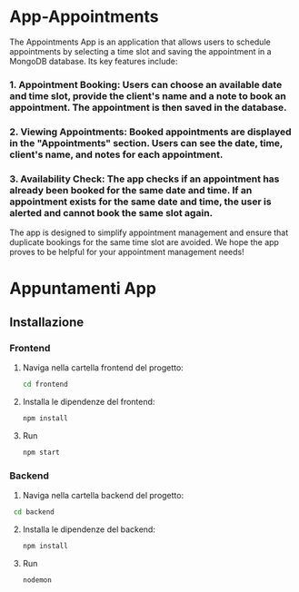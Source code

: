 # App-Appointments


The Appointments App is an application that allows users to schedule appointments by selecting a time slot and saving the appointment in a MongoDB database. Its key features include:

### 1. Appointment Booking: Users can choose an available date and time slot, provide the client's name and a note to book an appointment. The appointment is then saved in the database.

### 2. Viewing Appointments: Booked appointments are displayed in the "Appointments" section. Users can see the date, time, client's name, and notes for each appointment.

### 3. Availability Check: The app checks if an appointment has already been booked for the same date and time. If an appointment exists for the same date and time, the user is alerted and cannot book the same slot again.

The app is designed to simplify appointment management and ensure that duplicate bookings for the same time slot are avoided. We hope the app proves to be helpful for your appointment management needs!


# Appuntamenti App

## Installazione

### Frontend

1. Naviga nella cartella frontend del progetto:

   ```bash
   cd frontend
   ```
2. Installa le dipendenze del frontend:
   
   ```bash
   npm install
   ```
3. Run

   ```bash
   npm start
   ```

### Backend

1. Naviga nella cartella backend del progetto:
   
  ```bash
   cd backend
   ```
2. Installa le dipendenze del backend:

   ```bash
   npm install
   ```

3. Run

   ```bash
   nodemon
   ```


   
